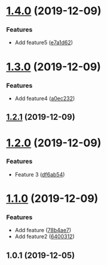 # [1.4.0](https://github.com/okmttdhr/release-sandbox/compare/v1.3.0...v1.4.0) (2019-12-09)


### Features

* Add feature5 ([e7a1d62](https://github.com/okmttdhr/release-sandbox/commit/e7a1d6200b1c5221f5aaed6194ebd0c966d94ff2))



# [1.3.0](https://github.com/okmttdhr/release-sandbox/compare/v1.2.1...v1.3.0) (2019-12-09)


### Features

* Add feature4 ([a0ec232](https://github.com/okmttdhr/release-sandbox/commit/a0ec2329532865953dffcb6091cf50e5ea5322ac))



## [1.2.1](https://github.com/okmttdhr/release-sandbox/compare/v1.1.0...v1.2.1) (2019-12-09)



# [1.2.0](https://github.com/okmttdhr/release-sandbox/compare/v1.1.0...v1.2.0) (2019-12-09)


### Features

* Feature 3 ([df6ab54](https://github.com/okmttdhr/release-sandbox/commit/df6ab545ce6f8197cb978847cca1f4c8017a9508))



# [1.1.0](https://github.com/okmttdhr/release-sandbox/compare/v1.0.1...v1.1.0) (2019-12-09)


### Features

* Add feature ([78b4ae7](https://github.com/okmttdhr/release-sandbox/commit/78b4ae7a4f448883540b04ced215c3eabf4df89a))
* Add feature2 ([6400312](https://github.com/okmttdhr/release-sandbox/commit/6400312c14e3805020c04647849aac04f76174ff))



## 1.0.1 (2019-12-05)



